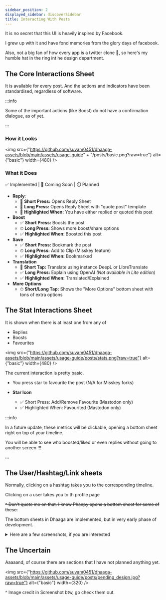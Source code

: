 ```yaml
---
sidebar_position: 2
displayed_sidebar: discoverSidebar
title: Interacting With Posts
---
```


It is no secret that this UI is heavily inspired by Facebook.

I grew up with it and have fond memories from the glory days of facebook.

Also, not a big fan of how every app is a twitter clone 🫠, so here's my
humble hat in the ring int he design department.

## The Core Interactions Sheet

It is available for every post. And the actions and indicators have been
standardised, regardless of software.

:::info

Some of the important actions (like Boost) do not have a confirmation
dialogue, as of yet.

:::

### How it Looks

<img
src={"https://github.com/suvam0451/dhaaga-assets/blob/main/assets/usage-guide" +
"/posts/basic.png?raw=true"}
alt={"basic"}
width={480}
/>

### What it Does

✅ Implemented | 🚧 Coming Soon | ⏱️ Planned

- **Reply**:
    - 🚧 **Short Press:** Opens Reply Sheet
    - 🚧 **Long Press:** Opens Reply Sheet with "quote post" template
    - 🚧 **Highlighted When:** You have either replied or quoted this post
- **Boost**
    - ✅ **Short Press:** Boosts the post
    - ⏱ **Long Press:** Shows more boost/share options
    - ✅ **Highlighted When**: Boosted this post
- **Save**
    - ✅ **Short Press:** Bookmark the post
    - ⏱ **Long Press:** Add to Clip (Misskey feature)
    - ✅ **Highlighted When:** Bookmarked
- **Translation**
    - 🚧 **Short Tap:** Translate using instance DeepL or LibreTranslate
    - ✅ **Long Press:** Explain using OpenAI *(Not available in Lite edition)*
    - ✅ **Highlighted When:** Translated/Explained
- **More Options**
    - ⏱ **Short/Long Tap:** Shows the "More Options" bottom sheet with tons of
      extra options

## The Stat Interactions Sheet

It is shown when there is at least one from any of

- Replies
- Boosts
- Favourites

<img
src={"https://github.com/suvam0451/dhaaga-assets/blob/main/assets/usage-guide/posts/stats.png?raw=true"}
alt={"basic"}
width={480}
/>

The current interaction is pretty basic.

- You press star to favourite the post (N/A for Misskey forks)

- **Star Icon**
    - ✅ Short Press: Add/Remove Favourite (Mastodon only)
    - ✅ Highlighted When: Favourited (Mastodon only)

:::info

In a future update, these metrics will be clickable, opening a bottom sheet
right on top of your timeline.

You will be able to see who boosted/liked or even replies without going to
another screen !!!

:::

## The User/Hashtag/Link sheets

Normally, clicking on a hashtag takes you to the corresponding timeline.

Clicking on a user takes you to th profile page

~~^ Don't quote me on that. I know Phanpy opens a bottom sheet for some of
these.~~

The bottom sheets in Dhaaga are implemented, but in very early phase of
development.

<details>
<summary>Here are a few screenshots, if you are interested</summary>

<img
src={"https://github.com/suvam0451/dhaaga-assets/blob/main/assets/usage-guide/posts/bottom_sheet_hashtag.jpg?raw=true"}
alt={"basic"}
width={320}
/>

<img
src={"https://github.com/suvam0451/dhaaga-assets/blob/main/assets/usage-guide/posts/bottom_sheet_link.jpg?raw=true"}
alt={"basic"}
width={320}
/>

<img
src={"https://github.com/suvam0451/dhaaga-assets/blob/main/assets/usage-guide/posts/bottom_sheet_link.jpg?raw=true"}
alt={"basic"}
width={320}
/>

</details>

## The Uncertain

Aaaaand, of course there are sections that I have not planned anything yet.

<img
src={"https://github.com/suvam0451/dhaaga-assets/blob/main/assets/usage-guide/posts/pending_design.jpg?raw=true"}
alt={"basic"}
width={320}
/>

^ Image credit in Screenshot btw, go check them out.

